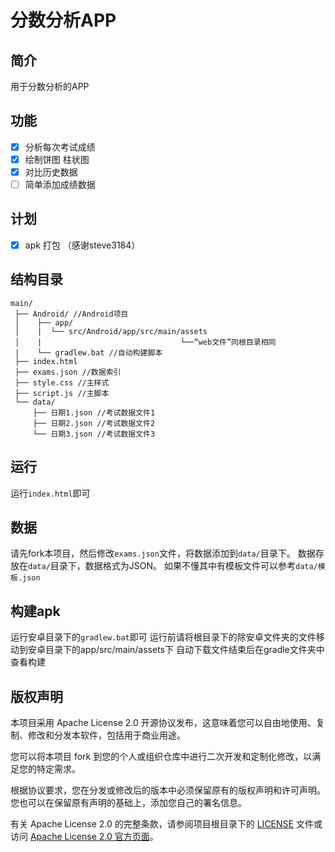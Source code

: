 ﻿# 分数分析APP

## 简介

用于分数分析的APP

## 功能

- [x] 分析每次考试成绩
- [x] 绘制饼图 柱状图
- [x] 对比历史数据
- [ ] 简单添加成绩数据
## 计划
- [x] apk 打包 （感谢steve3184）

## 结构目录
```
main/
 ├── Android/ //Android项目
 │    ├── app/
 │    |  └── src/Android/app/src/main/assets
 │    |                               └──“web文件”同根目录相同
 |    └── gradlew.bat //自动构建脚本
 ├── index.html
 ├── exams.json //数据索引
 ├── style.css //主样式
 ├── script.js //主脚本
 └── data/
     ├── 日期1.json //考试数据文件1
     ├── 日期2.json //考试数据文件2
     └── 日期3.json //考试数据文件3
```
## 运行
运行`index.html`即可

## 数据
请先fork本项目，然后修改`exams.json`文件，将数据添加到`data/`目录下。
数据存放在`data/`目录下，数据格式为JSON。
如果不懂其中有模板文件可以参考`data/模板.json`

## 构建apk
运行安卓目录下的`gradlew.bat`即可
运行前请将根目录下的除安卓文件夹的文件移动到安卓目录下的app/src/main/assets下
自动下载文件结束后在gradle文件夹中查看构建

## 版权声明

本项目采用 Apache License 2.0 开源协议发布，这意味着您可以自由地使用、复制、修改和分发本软件，包括用于商业用途。

您可以将本项目 fork 到您的个人或组织仓库中进行二次开发和定制化修改，以满足您的特定需求。

根据协议要求，您在分发或修改后的版本中必须保留原有的版权声明和许可声明。您也可以在保留原有声明的基础上，添加您自己的署名信息。

有关 Apache License 2.0 的完整条款，请参阅项目根目录下的 [LICENSE](LICENSE) 文件或访问 [Apache License 2.0 官方页面](https://www.apache.org/licenses/LICENSE-2.0)。
